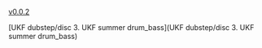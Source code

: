[v0.0.2](https://github.com/littleflute/dubstep/edit/master/README.md)

[UKF dubstep/disc 3. UKF summer drum_bass](UKF dubstep/disc 3. UKF summer drum_bass)
